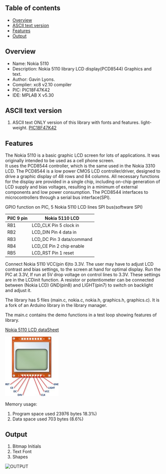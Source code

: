 
Table of contents
---------------------------

  * [Overview](#overview)
  * [ASCII text version](#ascii-version-text)
  * [Features](#features)
  * [Output](#output)
  
Overview
--------------------------------------------
* Name: Nokia 5110
* Description: Nokia 5110 library LCD display(PCD8544) Graphics and text.
* Author: Gavin Lyons.
* Complier: xc8 v2.10 compiler
* PIC: PIC18F47K42
* IDE:  MPLAB X v5.30

ASCII text version
--------------------

1. ASCII text ONLY version of this library with fonts and features. light-weight. [PIC18F47K42](https://github.com/gavinlyonsrepo/pic_18F47K42_projects/tree/master/projects/nokiatext) 

Features
----------------------

The Nokia 5110 is a basic graphic LCD screen for lots of applications. 
It was originally intended to be used as a cell phone screen.  
It uses the PCD8544 controller, which is the same used in the Nokia 3310 LCD. 
The PCD8544 is a low power CMOS LCD controller/driver, designed to drive a graphic display of 48 rows and 84 columns. 
All necessary functions for the display are provided in a single chip, including on-chip generation of LCD supply and bias voltages, 
resulting in a minimum of external components and low power consumption. 
The PCD8544 interfaces to microcontrollers through a serial bus interface(SPI). 

GPIO function on PIC, 5 Nokia 5110 LCD lines SPI bus(software SPI)

| PiIC 9 pin  | Nokia 5110 LCD |
| ------ | ------ |
| RB1 | LCD_CLK Pin 5 clock in |
| RB2 | LCD_DIN Pin 4 data in |
| RB3 | LCD_DC Pin 3 data/command|
| RB4 | LCD_CE Pin 2 chip enable |
| RB5 | LCD_RST Pin 1 reset|

Connect Nokia 5110 VCC(pin 6)to 3.3V.
The user may have to adjust LCD contrast and bias settings,
to the screen at hand for optimal display.
Run the PIC at 3.3V,  If run at 5V drop voltage on control lines to 3.3V.
These settings are in the LCDinit function.
A resistor or potentiometer can be connected between (Nokia LCD) GND(pin8) and LIGHT(pin7) to switch on backlight
and adjust it. 

The library has 5 files (main.c, nokia.c, nokia.h, graphics.h, graphics.c).
It is a fork of an Arduino library in the library manager.

The main.c contains the demo functions in a test loop showing features of library. 

[Nokia 5110 LCD dataSheet ](https://www.sparkfun.com/datasheets/LCD/Monochrome/Nokia5110.pdf)

![PICTURE](https://github.com/gavinlyonsrepo/pic_16F1619_projects/blob/master/images/NOKIA2.jpg)

Memory usage: 

1. Program space used 23976 bytes 18.3%)
2. Data space    used 703 bytes (8.6%)

Output
------------------------

1. Bitmap Initials
2. Text Font
3. Shapes

![OUTPUT](https://github.com/gavinlyonsrepo/pic_18F47K42_projects/blob/master/images/nokiagraph1.jpg)

